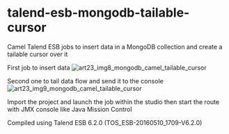 # talend-esb-mongodb-tailable-cursor
Camel Talend ESB jobs to insert data in a MongoDB collection and create a tailable cursor over it

First job to insert data
![art23_img8_mongodb_camel_tailable_cursor](https://cloud.githubusercontent.com/assets/8916453/16781207/72e0b33a-487a-11e6-93c9-69d4a76e5de0.png)

Second one to tail data flow and send it to the console
![art23_img9_mongodb_camel_tailable_cursor](https://cloud.githubusercontent.com/assets/8916453/16781208/7356bd3c-487a-11e6-91ea-b384d5a75e28.png)

Import the project and launch the job within the studio then start the route with JMX console like Java Mission Control

Compiled using Talend ESB 6.2.0 (TOS_ESB-20160510_1709-V6.2.0)
